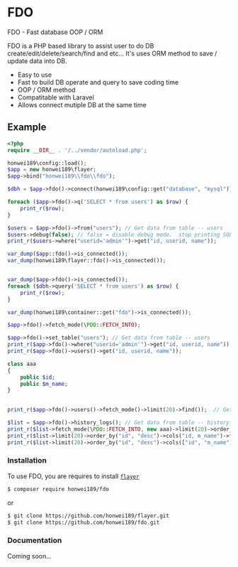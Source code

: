 # FDO

FDO - Fast database OOP / ORM 

FDO is a PHP based library to assist user to do DB create/edit/delete/search/find and etc... It's uses ORM method to save / update data into DB.

  - Easy to use
  - Fast to build DB operate and query to save coding time
  - OOP / ORM method
  - Compatitable with Laravel
  - Allows connect mutiple DB at the same time

## Example

```php
<?php
require __DIR__ . '/../vendor/autoload.php';

honwei189\config::load();
$app = new honwei189\flayer;
$app->bind("honwei189\\fdo\\fdo");

$dbh = $app->fdo()->connect(honwei189\config::get("database", "mysql"));

foreach ($app->fdo()->q('SELECT * from users') as $row) {
    print_r($row);
}

$users = $app->fdo()->from("users"); // Get data from table -- users
$users->debug(false); // false = disable debug mode.  stop printing SQL
print_r($users->where("userid='admin'")->get("id, userid, name"));

var_dump($app::fdo()->is_connected());
var_dump(honwei189\flayer::fdo()->is_connected());


var_dump($app->fdo()->is_connected());
foreach ($dbh->query('SELECT * from users') as $row) {
    print_r($row);
}

var_dump(honwei189\container::get("fdo")->is_connected());

$app->fdo()->fetch_mode(\PDO::FETCH_INTO);

$app->fdo()->set_table("users"); // Get data from table -- users
print_r($app->fdo()->where("userid='admin'")->get("id, userid, name"));
print_r($app->fdo()->users()->get("id, userid, name"));

class aaa
{
    public $id;
    public $m_name;
}

 
print_r($app->fdo()->users()->fetch_mode()->limit(20)->find());  // Get data from table -- users  with default fetch mode -- PDO::FETCH_LAZY

$list = $app->fdo()->history_logs(); // Get data from table -- history_logs
print_r($list->fetch_mode(\PDO::FETCH_INTO, new aaa)->limit(20)->order_by("id", "desc")->find("id, m_name"));
print_r($list->limit(20)->order_by("id", "desc")->cols("id, m_name")->find());
print_r($list->limit(20)->order_by("id", "desc")->cols(["id", "m_name"])->find());
```

### Installation

To use FDO, you are requires to install [`flayer`](https://github.com/honwei189/flayer.git)

```sh
$ composer require honwei189/fdo
```
or
```sh
$ git clone https://github.com/honwei189/flayer.git
$ git clone https://github.com/honwei189/fdo.git
```

### Documentation

Coming soon...
